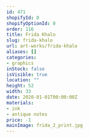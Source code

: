 ```yaml
---
id: 471
shopifyId: 0
shopifyOptionId: 0
order: 116
title: Frida Khalo
slug: frida-khalo
url: art-works/frida-khalo
aliases: []
categories:
- graphics
inStock: false
isVisible: true
location: ""
height: 52
width: 33
date: 2020-01-01T00:00:00Z
materials:
- ink
- antique notes
price: -1
mainImage: frida_2_print.jpg
---
```

